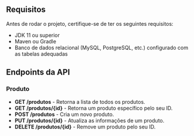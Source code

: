 
## Requisitos

Antes de rodar o projeto, certifique-se de ter os seguintes requisitos:

- JDK 11 ou superior
- Maven ou Gradle
- Banco de dados relacional (MySQL, PostgreSQL, etc.) configurado com as tabelas adequadas

## Endpoints da API

### Produto

- **GET /produtos** - Retorna a lista de todos os produtos.
- **GET /produtos/{id}** - Retorna um produto específico pelo seu ID.
- **POST /produtos** - Cria um novo produto.
- **PUT /produtos/{id}** - Atualiza as informações de um produto.
- **DELETE /produtos/{id}** - Remove um produto pelo seu ID.


